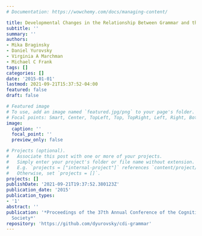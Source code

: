 ```yaml
---
# Documentation: https://wowchemy.com/docs/managing-content/

title: Developmental Changes in the Relationship Between Grammar and the Lexicon
subtitle: ''
summary: ''
authors:
- Mika Braginsky
- Daniel Yurovsky
- Virginia A Marchman
- Michael C Frank
tags: []
categories: []
date: '2015-01-01'
lastmod: 2021-09-21T15:37:52-04:00
featured: false
draft: false

# Featured image
# To use, add an image named `featured.jpg/png` to your page's folder.
# Focal points: Smart, Center, TopLeft, Top, TopRight, Left, Right, BottomLeft, Bottom, BottomRight.
image:
  caption: ''
  focal_point: ''
  preview_only: false

# Projects (optional).
#   Associate this post with one or more of your projects.
#   Simply enter your project's folder or file name without extension.
#   E.g. `projects = ["internal-project"]` references `content/project/deep-learning/index.md`.
#   Otherwise, set `projects = []`.
projects: []
publishDate: '2021-09-21T19:37:52.380123Z'
publication_date: '2015'
publication_types:
- '1'
abstract: ''
publication: '*Proceedings of the 37th Annual Conference of the Cognitive Science
  Society*'
repository: 'https://github.com/dyurovsky/cdi-grammar'
---
```

